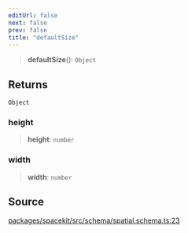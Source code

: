 ```yaml
---
editUrl: false
next: false
prev: false
title: "defaultSize"
---
```


> **defaultSize**(): `Object`

## Returns

`Object`

### height

> **height**: `number`

### width

> **width**: `number`

## Source

[packages/spacekit/src/schema/spatial.schema.ts:23](https://github.com/nodenogg-in/alpha-p2p/blob/a4d5eff/packages/spacekit/src/schema/spatial.schema.ts#L23)
